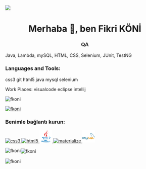 <img src="D:\FİKRİ KURS\Github\Yeni klasör">

<h1 align="center">Merhaba 👋, ben Fikri KÖNİ</h1>
<h3 align="center">QA </h3>


Java, Lambda, mySQL, HTML, CSS, Selenium, JUnit, TestNG

<h3 align="left">Languages and Tools:</h3>
css3 git html5 java mysql selenium

Work Places:
visualcode  eclipse intellij  


<p align="left"> <img src="https:/ /komarev.com/ghpvc/?username=fkoni&label=Profile%20views&color=0e75b6&style=flat" alt="fkoni" /> </p>

<p align="left"> <a href="https://github. com/ryo-ma/github-profile-trophy"><img src="https://github-profile-trophy.vercel.app/?username=fkoni" alt="fkoni" /></a> </ p>

<h3 align="left">Benimle bağlantı kurun:</h3>
<a href="https://linkedin.com/in/fikri köni"  /></a>
</p>


<p align="left"> <a href="https://www.w3schools.com/css/" target="_blank" rel="noreferrer"> <img src="https://raw.githubusercontent. com/devicons/devicon/master/icons/css3/css3-original-wordmark.svg" alt="css3" width="40" height="40"/> </a> <a href="https:// www.w3.org/html/" target="_blank" rel="noreferrer"> <img src="https://raw.githubusercontent.com/devicons/devicon/master/icons/html5/html5-original-wordmark .svg" alt="html5" width="40" height="40"/> </a> <a href="https://www.java.com" target="_blank" rel="noreferrer"> <img src="https://raw.githubusercontent.com/devicons/devicon/master/icons/java/java-original.svg" alt="java" width="40" height="40"/> </a > <a href="https://materializecss.com/" target="_blank" rel="noreferrer"> <img src="https://raw.githubusercontent.com/prplx/svg-logos/5585531d45d294869c4eaab4d7cf2e9c167710a9/svg /materialize.svg" alt="materialize" width="40" height="40"/> </a> <a href="https://www.mysql.com/" target="_blank" rel=" noreferrer"> <img src="https://raw.githubusercontent.com/devicons/devicon/master/icons/mysql/mysql-original-wordmark.svg" alt="mysql" width="40"yükseklik="40"/> </a> </p>

<p><img align="left" src="https://github-readme-stats.vercel.app/api/top-langs?username=fkoni&show_icons=true&locale=tr&layout=compact" alt="fkoni" /> </p>

<p> <img align="center" src="https://github-readme-stats.vercel.app/api?username=fkoni&show_icons=true&locale=en" alt="fkoni" /> </p>

<p><img align="center" src="https://github-readme-streak-stats.herokuapp.com/?user=fkoni&" alt="fkoni" /></p>
